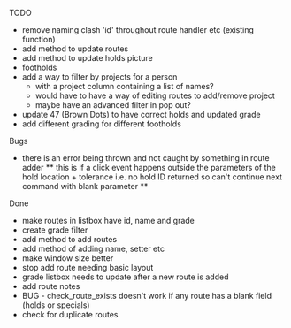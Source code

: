 TODO
* remove naming clash 'id' throughout route handler etc (existing function)
* add method to update routes
* add method to update holds picture
* footholds
* add a way to filter by projects for a person
  * with a project column containing a list of names?
  * would have to have a way of editing routes to add/remove project
  * maybe have an advanced filter in pop out?
* update 47 (Brown Dots) to have correct holds and updated grade
* add different grading for different footholds

Bugs
* there is an error being thrown and not caught by something in route adder
  ** this is if a click event happens outside the parameters of the hold location + tolerance i.e. no hold ID returned so can't continue next command with blank parameter **

Done
* make routes in listbox have id, name and grade
* create grade filter
* add method to add routes
* add method of adding name, setter etc
* make window size better
* stop add route needing basic layout
* grade listbox needs to update after a new route is added
* add route notes
* BUG - check_route_exists doesn't work if any route has a blank field (holds or specials)
* check for duplicate routes

